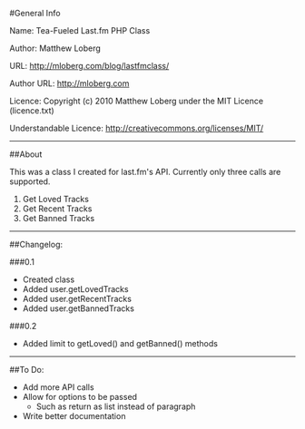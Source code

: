 #General Info

Name: Tea-Fueled Last.fm PHP Class

Author: Matthew Loberg

URL: http://mloberg.com/blog/lastfmclass/

Author URL: http://mloberg.com

Licence: Copyright (c) 2010 Matthew Loberg under the MIT Licence (licence.txt)

Understandable Licence: http://creativecommons.org/licenses/MIT/

***

##About

This was a class I created for last.fm's API. Currently only three calls are supported.

1. Get Loved Tracks
2. Get Recent Tracks
3. Get Banned Tracks

***

##Changelog:

###0.1

* Created class
* Added user.getLovedTracks
* Added user.getRecentTracks
* Added user.getBannedTracks

###0.2

* Added limit to getLoved() and getBanned() methods

***

##To Do:

* Add more API calls
* Allow for options to be passed
   * Such as return as list instead of paragraph
* Write better documentation